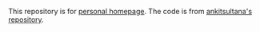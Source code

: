 This repository is for [personal homepage](https://kuhyeun-ko.github.io). The code is from [ankitsultana's repository](https://github.com/ankitsultana/researcher).
